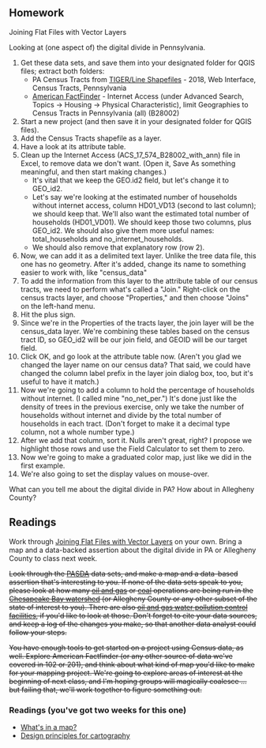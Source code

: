 ## Homework

Joining Flat Files with Vector Layers</span>

Looking at (one aspect of) the digital divide in Pennsylvania.

1. Get these data sets, and save them into your designated folder for QGIS files; extract both folders:
    * PA Census Tracts from [TIGER/Line Shapefiles](https://www.census.gov/geo/maps-data/data/tiger-line.html) - 2018, Web Interface, Census Tracts, Pennsylvania
    * [American FactFinder](https://factfinder.census.gov/) - Internet Access (under Advanced Search, Topics -> Housing -> Physical Characteristic), limit Geographies to Census Tracts in Pennsylvania (all) (B28002)
1. Start a new project (and then save it in your designated folder for QGIS files).
1. Add the Census Tracts shapefile as a layer.
1. Have a look at its attribute table.
1. Clean up the Internet Access (ACS_17_574_B28002_with_ann) file in Excel, to remove data we don't want. (Open it, Save As something meaningful, and then start making changes.)
    * It's vital that we keep the GEO.id2 field, but let's change it to GEO_id2.
    * Let's say we're looking at the estimated number of households without internet access, column HD01_VD13 (second to last column); we should keep that. We'll also want the estimated total number of households (HD01_VD01). We should keep those two columns, plus GEO_id2. We should also give them more useful names: total_households and no_internet_households.
    * We should also remove that explanatory row (row 2).
1. Now, we can add it as a delimited text layer. Unlike the tree data file, this one has no geometry. After it's added, change its name to something easier to work with, like "census_data"
1. To add the information from this layer to the attribute table of our census tracts, we need to perform what's called a "Join." Right-click on the census tracts layer, and choose "Properties," and then choose "Joins" on the left-hand menu.
1. Hit the plus sign.
1. Since we're in the Properties of the tracts layer, the join layer will be the census_data layer. We're combining these tables based on the census tract ID, so GEO_id2 will be our join field, and GEOID will be our target field.
1. Click OK, and go look at the attribute table now. (Aren't you glad we changed the layer name on our census data? That said, we could have changed the column label prefix in the layer join dialog box, too, but it's useful to have it match.)
1. Now we're going to add a column to hold the percentage of households without internet. (I called mine "no_net_per.") It's done just like the density of trees in the previous exercise, only we take the number of households without internet and divide by the total number of households in each tract. (Don't forget to make it a decimal type column, not a whole number type.)
1. After we add that column, sort it. Nulls aren't great, right? I propose we highlight those rows and use the Field Calculator to set them to zero.
1. Now we're going to make a graduated color map, just like we did in the first example.
1. We're also going to set the display values on mouse-over.

What can you tell me about the digital divide in PA? How about in Allegheny County?

## Readings

Work through [Joining Flat Files with Vector Layers](#qgis2) on your own. Bring a map and a data-backed assertion about the digital divide in PA or Allegheny County to class next week.

 ~~Look through the [PASDA](http://www.pasda.psu.edu/) data sets, and make a map and a data-based assertion that's interesting to you. If none of the data sets speak to you, please look at how many [oil and gas](http://www.pasda.psu.edu/uci/DataSummary.aspx?dataset=283) or [coal](http://www.pasda.psu.edu/uci/DataSummary.aspx?dataset=271) operations are being run in the [Chesapeake Bay watershed](http://www.pasda.psu.edu/uci/DataSummary.aspx?dataset=59) (or Allegheny County or any other subset of the state of interest to you). There are also [oil and gas water pollution control facilities](http://www.pasda.psu.edu/uci/DataSummary.aspx?dataset=284), if you'd like to look at those. Don't forget to cite your data sources, and keep a log of the changes you make, so that another data analyst could follow your steps.~~

~~You have enough tools to get started on a project using Census data, as well. Explore American Factfinder (or any other source of data we've covered in 102 or 201), and think about what kind of map you'd like to make for your mapping project. We're going to explore areas of interest at the beginning of next class, and I'm hoping groups will magically coalesce ... but failing that, we'll work together to figure something out.~~

### Readings (you've got two weeks for this one)

* [What's in a map?](https://www.gislounge.com/whats-in-a-map/)
* [Design principles for cartography](https://www.esri.com/arcgis-blog/products/product/mapping/design-principles-for-cartography/)